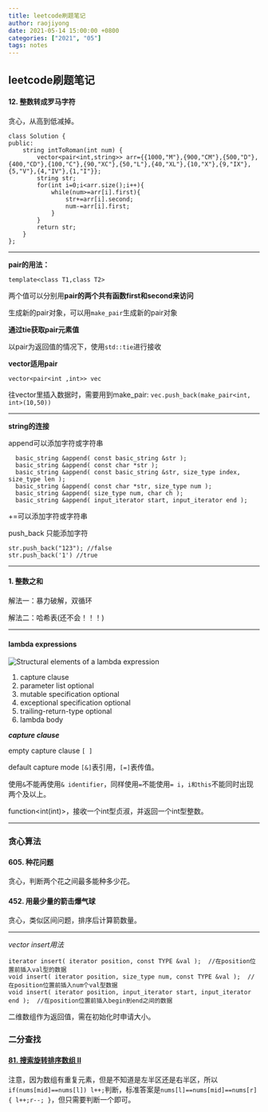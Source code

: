 ```yaml
---
title: leetcode刷题笔记
author: raojiyong
date: 2021-05-14 15:00:00 +0800
categories: ["2021", "05"]
tags: notes
---
```


## leetcode刷题笔记

#### 12. 整数转成罗马字符

贪心，从高到低减掉。

````
class Solution {
public:
    string intToRoman(int num) {
        vector<pair<int,string>> arr={{1000,"M"},{900,"CM"},{500,"D"},{400,"CD"},{100,"C"},{90,"XC"},{50,"L"},{40,"XL"},{10,"X"},{9,"IX"},{5,"V"},{4,"IV"},{1,"I"}};
        string str;
        for(int i=0;i<arr.size();i++){
            while(num>=arr[i].first){
                str+=arr[i].second;
                num-=arr[i].first;
            }
        }
        return str;
    }
};
````

---

**pair的用法：**

`template<class T1,class T2>`

两个值可以分别用**pair的两个共有函数first和second来访问**

生成新的pair对象，可以用`make_pair`生成新的pair对象

**通过tie获取pair元素值**

以pair为返回值的情况下，使用`std::tie`进行接收

**vector适用pair** 

`vector<pair<int ,int>> vec` 

往vector里插入数据时，需要用到make_pair: `vec.push_back(make_pair<int, int>(10,50))`

---

**string的连接**

append可以添加字符或字符串

```
  basic_string &append( const basic_string &str );
  basic_string &append( const char *str );
  basic_string &append( const basic_string &str, size_type index, size_type len );
  basic_string &append( const char *str, size_type num );
  basic_string &append( size_type num, char ch );
  basic_string &append( input_iterator start, input_iterator end );
```

+=可以添加字符或字符串

push_back 只能添加字符

```
str.push_back("123"); //false
str.push_back('1') //true
```

---

#### 1. 整数之和

解法一：暴力破解，双循环

解法二：哈希表(还不会！！！)

---

#### lambda expressions

![Structural elements of a lambda expression](https://docs.microsoft.com/en-us/cpp/cpp/media/lambdaexpsyntax.png?view=msvc-160)

1. capture clause
2. parameter list optional
3. mutable specification optional
4. exceptional specification optional
5. trailing-return-type optional
6. lambda body

***capture clause***

empty capture clause ``[ ]``

default capture mode ``[&]``表引用，``[=]``表传值。

使用`&`不能再使用`& identifier`，同样使用`=`不能使用`= i`，`i和this`不能同时出现两个及以上。

function<int(int)>，接收一个int型贞淑，并返回一个int型整数。

---

### 贪心算法

#### 605. 种花问题

贪心，判断两个花之间最多能种多少花。

#### 452. 用最少量的箭击爆气球

贪心，类似区间问题，排序后计算箭数量。

---



*vector insert用法*

```
iterator insert( iterator position, const TYPE &val );  //在position位置前插入val型的数据
void insert( iterator position, size_type num, const TYPE &val );  //在position位置前插入num个val型数据
void insert( iterator position, input_iterator start, input_iterator end );  //在position位置前插入begin到end之间的数据
```

二维数组作为返回值，需在初始化时申请大小。

### 二分查找

#### [81. 搜索旋转排序数组 II](https://leetcode-cn.com/problems/search-in-rotated-sorted-array-ii/)

注意，因为数组有重复元素，但是不知道是左半区还是右半区，所以`if(nums[mid]==nums[l]) l++;`判断，标准答案是`nums[l]==nums[mid]==nums[r]{ l++;r--; }`，但只需要判断一个即可。